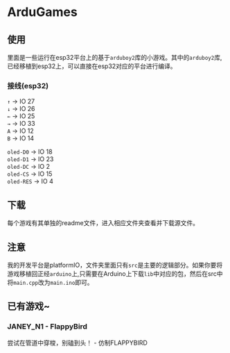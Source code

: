 # ArduGames

## 使用
里面是一些运行在esp32平台上的基于`arduboy2`库的小游戏。其中的`arduboy2`库,已经移植到esp32上，可以直接在esp32对应的平台进行编译。

### 接线(esp32)
`↑` -> IO 27 </br>
`↓` -> IO 26 </br>
`←` -> IO 25 </br>
`→` -> IO 33 </br>
`A` -> IO 12 </br>
`B` -> IO 14 </br>

`oled-D0` -> IO 18 </br>
`oled-D1` -> IO 23 </br>
`oled-DC` -> IO 2 </br>
`oled-CS` -> IO 15 </br>
`oled-RES` -> IO 4 </br>
## 下载
每个游戏有其单独的readme文件，进入相应文件夹查看并下载源文件。

## 注意
我的开发平台是platformIO，文件夹里面只有`src`是主要的逻辑部分。如果你要将游戏移植回正经`arduino`上,只需要在Arduino上下载`lib`中对应的包，然后在src中将`main.cpp`改为`main.ino`即可。

## 已有游戏~

### JANEY_N1 - FlappyBird
尝试在管道中穿梭，别磕到头！ - 仿制FLAPPYBIRD